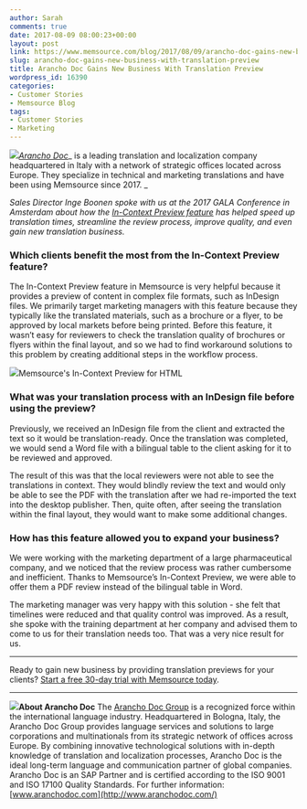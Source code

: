 ```yaml
---
author: Sarah
comments: true
date: 2017-08-09 08:00:23+00:00
layout: post
link: https://www.memsource.com/blog/2017/08/09/arancho-doc-gains-new-business-with-translation-preview/
slug: arancho-doc-gains-new-business-with-translation-preview
title: Arancho Doc Gains New Business With Translation Preview
wordpress_id: 16390
categories:
- Customer Stories
- Memsource Blog
tags:
- Customer Stories
- Marketing
---
```


[![](http://www.memsource.com/wp-content/uploads/2017/08/Boonen_inge_new2.jpg)](http://www.memsource.com/wp-content/uploads/2017/08/Boonen_inge_new2.jpg)[_Arancho Doc_](http://www.aranchodoc.com/)_ is a leading translation and localization company headquartered in Italy with a network of strategic offices located across Europe. They specialize in technical and marketing translations and have been using Memsource since 2017. _

_Sales Director Inge Boonen spoke with us at the 2017 GALA Conference in Amsterdam about how the [In-Context Preview feature](http://www.memsource.com/blog/2016/11/16/introducing-in-context-preview/) has helped speed up translation times, streamline the review process, improve quality, and even gain new translation business._

<!-- more -->


### Which clients benefit the most from the In-Context Preview feature?


The In-Context Preview feature in Memsource is very helpful because it provides a preview of content in complex file formats, such as InDesign files. We primarily target marketing managers with this feature because they typically like the translated materials, such as a brochure or a flyer, to be approved by local markets before being printed. Before this feature, it wasn’t easy for reviewers to check the translation quality of brochures or flyers within the final layout, and so we had to find workaround solutions to this problem by creating additional steps in the workflow process.

[![](http://www.memsource.com/wp-content/uploads/2016/11/HTML-Preview.png)](http://www.memsource.com/wp-content/uploads/2016/11/HTML-Preview.png)Memsource's In-Context Preview for HTML


### What was your translation process with an InDesign file before using the preview?


Previously, we received an InDesign file from the client and extracted the text so it would be translation-ready. Once the translation was completed, we would send a Word file with a bilingual table to the client asking for it to be reviewed and approved. 

The result of this was that the local reviewers were not able to see the translations in context. They would blindly review the text and would only be able to see the PDF with the translation after we had re-imported the text into the desktop publisher. Then, quite often, after seeing the translation within the final layout, they would want to make some additional changes.


### How has this feature allowed you to expand your business?


We were working with the marketing department of a large pharmaceutical company, and we noticed that the review process was rather cumbersome and inefficient. Thanks to Memsource’s In-Context Preview, we were able to offer them a PDF review instead of the bilingual table in Word.

The marketing manager was very happy with this solution - she felt that timelines were reduced and that quality control was improved. As a result, she spoke with the training department at her company and advised them to come to us for their translation needs too. That was a very nice result for us.

---

Ready to gain new business by providing translation previews for your clients?
[Start a free 30-day trial with Memsource today](https://cloud.memsource.com/web/organization/signup?e=ULTIMATE).

---

**[![](http://www.memsource.com/wp-content/uploads/2017/08/A_D-logo-300x157.png)](http://www.memsource.com/wp-content/uploads/2017/08/A_D-logo.png)About Arancho Doc**
The [Arancho Doc Group](http://www.aranchodoc.com/) is a recognized force within the international language industry. Headquartered in Bologna, Italy, the Arancho Doc Group provides language services and solutions to large corporations and multinationals from its strategic network of offices across Europe. By combining innovative technological solutions with in-depth knowledge of translation and localization processes, Arancho Doc is the ideal long-term language and communication partner of global companies. Arancho Doc is an SAP Partner and is certified according to the ISO 9001 and ISO 17100 Quality Standards.
For further information: [www.aranchodoc.com](http://www.aranchodoc.com/)
